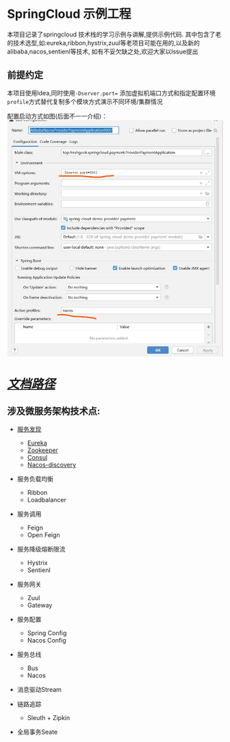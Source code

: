 # SpringCloud 示例工程

本项目记录了springcloud 技术栈的学习示例与讲解,提供示例代码.
其中包含了老的技术选型,如:eureka,ribbon,hystrix,zuul等老项目可能在用的,以及新的alibaba,nacos,sentienl等技术,
如有不妥欠缺之处,欢迎大家以Issue提出

## 前提约定
本项目使用Idea,同时使用`-Dserver.port=` 添加虚拟机端口方式和指定配置环境`profile`方式替代复制多个模块方式演示不同环境/集群情况

配置启动方式如图(后面不一一介绍)：
![配置启动方式](../img/configure.jpg)


# [***文档路径***](https://pocg.gitee.io/spring-cloud-demo)


## 涉及微服务架构技术点:

- [服务发现](service-discovery.md)
    - [Eureka](service-discovery-eureka.md)
    - [Zookeeper](service-discovery-zookeeper.md)
    - [Consul](service-discovery-consul.md)
    - [Nacos-discovery](service-discovery-nacos.md)
- 服务负载均衡
    - Ribbon 
    - Loadbalancer
- 服务调用
    - Feign
    - Open Feign
- 服务降级熔断限流
    - Hystrix
    - Sentienl
- 服务网关
    - Zuul
    - Gateway
- 服务配置
    - Spring Config
    - Nacos Config

- 服务总线
    - Bus
    - Nacos
    
- 消息驱动Stream

- 链路追踪
    - Sleuth + Zipkin

- 全局事务Seate

        






